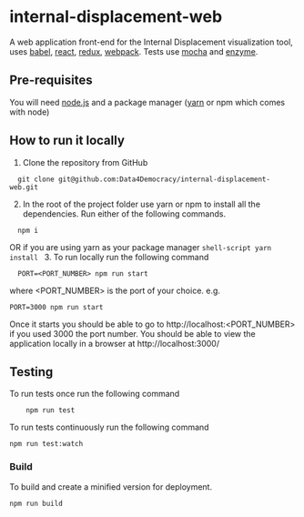 # internal-displacement-web

A web application front-end for the Internal Displacement visualization tool, uses [babel](https://babeljs.io/), [react](https://facebook.github.io/react), [redux](http://redux.js.org/docs/introduction), [webpack](https://webpack.github.io/). Tests use [mocha](https://mochajs.org/) and [enzyme](https://github.com/airbnb/enzyme).

## Pre-requisites
You will need [node.js](https://nodejs.org) and a package manager ([yarn](https://yarnpkg.com) or npm which comes with node)

## How to run it locally
1. Clone the repository from GitHub
```shell-script
  git clone git@github.com:Data4Democracy/internal-displacement-web.git
```
2. In the root of the project folder use yarn or npm to install all the dependencies.
Run either of the following commands.
```shell-script
  npm i
```
OR if you are using yarn as your package manager
    ```shell-script
yarn install
    ```
3. To run locally run the following command
```shell-script
  PORT=<PORT_NUMBER> npm run start
```
where <PORT_NUMBER> is the port of your choice. e.g.
```shell-script
PORT=3000 npm run start
```
Once it starts you should be able to go to
http://localhost:<PORT_NUMBER>
if you used 3000 the port number. You should be able to view the application locally in a browser at http://localhost:3000/

## Testing
To run tests once run the following command
```
    npm run test
```
To run tests continuously run the following command
```shell-script
npm run test:watch
```
### Build
To build and create a minified version for deployment.
```shell-script
npm run build
```
